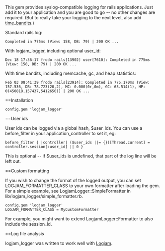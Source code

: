 This gem provides syslog-compatible logging for rails applications. Just add it to your application and you are good to go -- no other changes are required. (But to really take your logging to the next level, also add [time_bandits](http://github.com/skaes/time_bandits).)

Standard rails log:

    Completed in 775ms (View: 158, DB: 79) | 200 OK ...
  
With logjam_logger, including optional user_id:

    Dec 18 17:36:17 frodo rails[13902] user[7610]: Completed in 775ms (View: 158, DB: 79) | 200 OK ...
  
With time bandits, including memcache, gc, and heap statistics:

    Feb 03 08:41:39 frodo rails[23914]: Completed in 775.170ms (View: 157.536, DB: 78.723(20,2), MC: 0.000(0r,0m), GC: 63.514(1), HP: 0(450818,157437,5412650)) | 200 OK ...

==Installation

    config.gem 'logjam_logger'
    
==User ids

User ids can be logged via a global hash, $user_ids. You can use a before_filter in your application_controller to set it, eg:

    before_filter { |controller| ($user_ids ||= {})[Thread.current] = controller.session[:user_id] || 0 }
    
This is optional -- if $user_ids is undefined, that part of the log line will be left out.

==Custom formatting

If you wish to change the format of the logged output, you can set LOGJAM_FORMATTER_CLASS to your own formatter after loading the gem. For a simple example, see LogjamLogger::SimpleFormatter in lib/logjam_logger/simple_formatter.rb.

    config.gem 'logjam_logger'
    LOGJAM_FORMATTER_CLASS = MyCustomFormatter
    
For example, you might want to extend LogjamLogger::Formatter to also include the session_id.
    
==Log file analysis

logjam_logger was written to work well with [Logjam](http://github.com/alpinegizmo/logjam).
